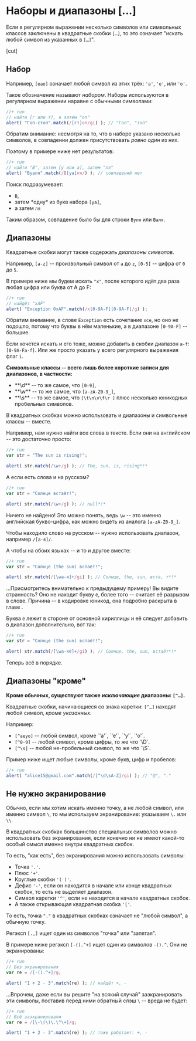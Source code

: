 # Наборы и диапазоны [...]

Если в регулярном выражении несколько символов или символьных классов заключены в квадратные скобки `[…]`, то это означает "искать любой символ из указанных в `[…]`".

[cut]

## Набор

Например, <code class="pattern">[еао]</code> означает любой символ из этих трёх: `'а'`, `'е'`, или `'о'`.

Такое обозначение называют *набором*. Наборы используются в регулярном выражении наравне с обычными символами:

```js
//+ run
// найти [г или т], а затем "оп"
alert( "Гоп-стоп".match(/[гт]оп/gi) ); // "Гоп", "топ"
```

Обратим внимание: несмотря на то, что в наборе указано несколько символов, в совпадении должен присутствовать *ровно один* из них. 

Поэтому в примере ниже нет результатов:

```js
//+ run
// найти "В", затем [у или а], затем "ля"
alert( "Вуаля".match(/В[уа]ля/) ); // совпадений нет
```

Поиск подразумевает:
<ul>
<li><code class="pattern">В</code>,</li>
<li>затем *одну* из букв набора <code class="pattern">[уа]</code>,</li>
<li>а затем <code class="pattern">ля</code></li>
</ul>

Таким образом, совпадение было бы для строки <code class="match">Вуля</code> или <code class="match">Валя</code>.

## Диапазоны

Квадратные скобки могут также содержать *диапазоны символов*.

Например,  <code class="pattern">[a-z]</code> -- произвольный символ от `a` до `z`, <code class="pattern">[0-5]</code> -- цифра от `0` до `5`.

В примере ниже мы будем искать `"x"`, после которого идёт два раза любая цифра или буква от A до F:

```js
//+ run
// найдёт "xAF"
alert( "Exception 0xAF".match(/x[0-9A-F][0-9A-F]/g) );
```

Обратим внимание, в слове <code class="subject">Exception</code> есть сочетание <code class="subject">xce</code>, но оно не подошло, потому что буквы в нём маленькие, а в диапазоне <code class="pattern">[0-9A-F]</code> -- большие. 

Если хочется искать и его тоже, можно добавить в скобки диапазон `a-f`: <code class="pattern">[0-9A-Fa-f]</code>. Или же просто указать у всего регулярного выражения флаг `i`.

**Символьные классы -- всего лишь более короткие записи для диапазонов, в частности:**

<ul>
<li>**\d** -- то же самое, что <code class="pattern">[0-9]</code>,</li>
<li>**\w** -- то же самое, что <code class="pattern">[a-zA-Z0-9_]</code>,</li>
<li>**\s** -- то же самое, что <code class="pattern">[\t\n\v\f\r ]</code> плюс несколько юникодных пробельных символов.</li>
</ul>

В квадратных скобках можно использовать и диапазоны и символьные классы -- вместе.

Например, нам нужно найти все слова в тексте. Если они на английском -- это достаточно просто:

```js
//+ run
var str = "The sun is rising!";

alert( str.match(/\w+/g) ); // The, sun, is, rising*!*
```

А если есть слова и на русском?

```js
//+ run
var str = "Солнце встаёт!";

alert( str.match(/\w+/g) ); // null*!*
```

Ничего не найдено! Это можно понять, ведь <code class="pattern">\w</code> -- это именно английская букво-цифра, как можно видеть из аналога <code class="pattern">[a-zA-Z0-9_]</code>.

Чтобы находило слово на русском -- нужно использовать диапазон, например <code class="pattern">/[а-я]/</code>. 

А чтобы на обоих языках -- и то и другое вместе:

```js
//+ run
var str = "Солнце (the sun) встаёт!";

alert( str.match(/[\wа-я]+/gi) ); // Солнце, the, sun, вста, т*!*
```

...Присмотритесь внимательно к предыдущему примеру! Вы видите странность? Оно не находит букву <code class="match">ё</code>, более того -- считает её разрывом в слове. Причина  -- в кодировке юникод, она подробно раскрыта в главе [](/string). 

Буква `ё` лежит в стороне от основной кириллицы и её следует добавить в диапазон дополнительно, вот так:

```js
//+ run
var str = "Солнце (the sun) встаёт!";

alert( str.match(/[\wа-яё]+/gi) ); // Солнце, the, sun, встаёт*!*
```

Теперь всё в порядке.

## Диапазоны "кроме"

**Кроме обычных, существуют также *исключающие* диапазоны: <code class="pattern">[^…]</code>.**

Квадратные скобки, начинающиеся со знака каретки: <code class="pattern">[^…]</code> находят любой символ, *кроме указанных*.

Например:

<ul>
<li><code class="pattern">[^аеуо]</code> -- любой символ, кроме  `'a'`, `'e'`, `'y'`, `'o'`.</li>
<li><code class="pattern">[^0-9]</code> -- любой символ, кроме цифры, то же что `\D`.</li>
<li><code class="pattern">[^\s]</code> -- любой не-пробельный символ, то же что `\S`.</li>
</ul>

Пример ниже ищет любые символы, кроме букв, цифр и пробелов:

```js
//+ run
alert( "alice15@gmail.com".match(/[^\d\sA-Z]/gi) ); // "@", "."
```

## Не нужно экранирование

Обычно, если мы хотим искать именно точку, а не любой символ, или именно символ `\`, то мы используем экранирование: указываем `\.` или `\\`.

В квадратных скобках большинство специальных символов можно использовать без экранирования, если конечно ни не имеют какой-то особый смысл именно внутри квадратных скобок.

То есть, "как есть", без экранирования можно использовать символы:
<ul>
<li>Точка <code class="pattern">'.'</code>.</li>
<li>Плюс <code class="pattern">'+'</code>.</li>
<li>Круглые скобки <code class="pattern">'( )'</code>.</li>
<li>Дефис <code class="pattern">'-'</code>, если он находится в начале или конце квадратных скобок, то есть не выделяет диапазон.</li>
<li>Символ каретки <code class="pattern">'^'</code>, если не находится в начале квадратных скобок.</li>
<li>А также открывающая квадратная скобка <code class="pattern">'['</code>.</li>
</ul>

То есть, точка `"."` в квадратных скобках означает не "любой символ", а обычную точку.

Регэксп <code class="pattern">[.,]</code> ищет один из символов "точка" или "запятая".

В примере ниже регэксп <code class="pattern">[-().^+]</code> ищет один из символов `-().^`. Они не экранированы:

```js
//+ run
// Без экранирования
var re = /[-().^+]/g;

alert( "1 + 2 - 3".match(re) ); // найдёт +, -
```

...Впрочем, даже если вы решите "на всякий случай" заэкранировать эти символы, поставив перед ними обратный слэш `\` -- вреда не будет:

```js
//+ run
// Всё заэкранировали
var re = /[\-\(\)\.\^\+]/g;

alert( "1 + 2 - 3".match(re) ); // тоже работает: +, -
```

